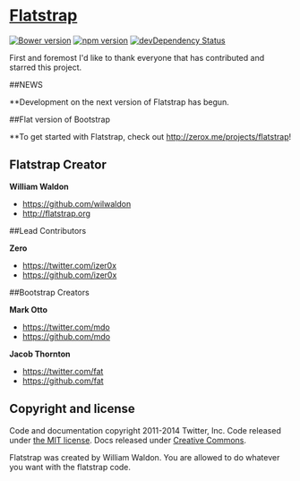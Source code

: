 # [Flatstrap](http://zerox.me/projects/flatstrap)
[![Bower version](https://badge.fury.io/bo/flatstrap.svg)](http://badge.fury.io/bo/flatstrap)
[![npm version](https://badge.fury.io/js/flatstrap.svg)](http://badge.fury.io/js/flatstrap)
[![devDependency Status](https://david-dm.org/twbs/bootstrap/dev-status.svg)](https://david-dm.org/littlesparkvt/flatstrap#info=devDependencies)

First and foremost I'd like to thank everyone that has contributed and starred this project.

##NEWS

**Development on the next version of Flatstrap has begun.


##Flat version of Bootstrap

**To get started with Flatstrap, check out <http://zerox.me/projects/flatstrap>!


## Flatstrap Creator

**William Waldon**

- <https://github.com/wilwaldon>
- <http://flatstrap.org>

##Lead Contributors

**Zero**

- <https://twitter.com/izer0x>
- <https://github.com/izer0x>

##Bootstrap Creators

**Mark Otto**

- <https://twitter.com/mdo>
- <https://github.com/mdo>

**Jacob Thornton**

- <https://twitter.com/fat>
- <https://github.com/fat>

## Copyright and license

Code and documentation copyright 2011-2014 Twitter, Inc. Code released under [the MIT license](LICENSE). Docs released under [Creative Commons](docs/LICENSE).

Flatstrap was created by William Waldon. You are allowed to do whatever you want with the flatstrap code.
